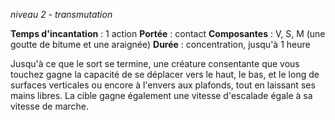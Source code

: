 *niveau 2 - transmutation*

**Temps d'incantation** : 1 action
**Portée** : contact
**Composantes** : V, S, M (une goutte de bitume et une araignée)
**Durée** : concentration, jusqu'à 1 heure

Jusqu'à ce que le sort se termine, une créature consentante que vous touchez gagne la capacité de se déplacer vers le haut, le bas, et le long de surfaces verticales ou encore à l'envers aux plafonds, tout en laissant ses mains libres. La cible gagne également une vitesse d'escalade égale à sa vitesse de marche.